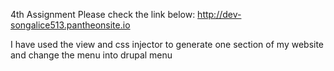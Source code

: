 4th Assignment
Please check the link below:
http://dev-songalice513.pantheonsite.io

I have used the view and css injector to generate one section of my website
and change the menu into drupal menu
